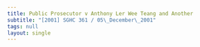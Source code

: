 ```yaml
---
title: Public Prosecutor v Anthony Ler Wee Teang and Another
subtitle: "[2001] SGHC 361 / 05\_December\_2001"
tags: null
layout: single
---
```


